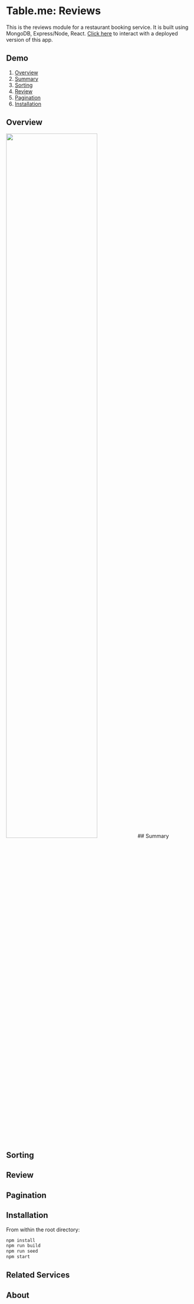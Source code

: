 # Table.me: Reviews

This is the reviews module for a restaurant booking service. It is built using MongoDB, Express/Node, React.
[Click here](http://bit.ly/table-me-reviews) to interact with a deployed version of this app.

## Demo

1. [Overview](#overview)
1. [Summary](#summary)
1. [Sorting](#sorting)
1. [Review](#review)
1. [Pagination](#pagination)
1. [Installation](#installation)

## Overview

<img src="https://i.imgur.com/MBi6nWn.mp4" width="70%" />
<!-- [Imgur](https://i.imgur.com/MBi6nWn.mp4) -->
## Summary

## Sorting

## Review

## Pagination

## Installation

From within the root directory:

```sh
npm install
npm run build
npm run seed
npm start
```

## Related Services

## About

